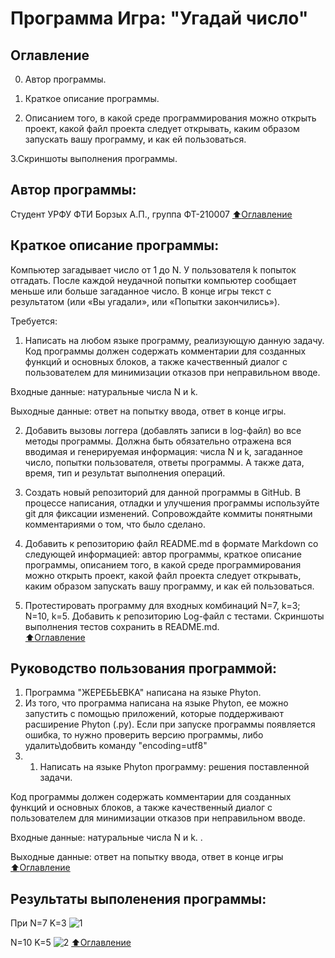 # Программа Игра: "Угадай число"

## Оглавление

0. Автор программы.

1. Краткое описание программы.

2. Описанием того, в какой среде программирования можно открыть проект, какой файл проекта следует открывать, каким образом запускать вашу программу, и как ей пользоваться.

3.Скриншоты выполнения программы. 

## Автор программы:
Cтудент УРФУ ФТИ  Борзых А.П., группа ФТ-210007
[:arrow_up:Оглавление](#Оглавление)

## Краткое описание программы:
Компьютер загадывает число от 1 до N. У пользователя k попыток отгадать. После каждой неудачной попытки компьютер сообщает меньше или больше загаданное число. В конце игры текст с результатом (или «Вы угадали», или «Попытки закончились»). 

Требуется:  
1. Написать на любом языке программу, реализующую данную задачу. 
Код программы должен содержать комментарии для созданных функций и основных блоков, а также качественный диалог с пользователем для минимизации отказов при неправильном вводе. 

Входные данные: натуральные числа N и k.  

Выходные данные: ответ на попытку ввода, ответ в конце игры. 

2. Добавить вызовы логгера (добавлять записи в log-файл) во все методы программы. Должна быть обязательно отражена вся вводимая и генерируемая информация: числа N и k, загаданное число, попытки пользователя, ответы программы. А также дата, время, тип и результат выполнения операций.

3. Создать новый репозиторий для данной программы в GitHub. В процессе написания, отладки и улучшения программы используйте git для фиксации изменений. Сопровождайте коммиты понятными комментариями о том, что было сделано.  

4. Добавить к репозиторию файл README.md в формате Markdown со следующей информацией: автор программы, краткое описание программы, описанием того, в какой среде программирования можно открыть проект, какой файл проекта следует открывать, каким образом запускать вашу программу, и как ей пользоваться. 

5. Протестировать программу для входных комбинаций N=7, k=3; N=10, k=5. Добавить к репозиторию Log-файл с тестами. Скриншоты выполнения тестов сохранить в README.md.     
[:arrow_up:Оглавление](#Оглавление)

## Руководство пользования программой:
1. Программа "ЖЕРЕБЬЕВКА" написана на языке Phyton.
2. Из того, что программа написана на языке Phyton, ее можно запустить с помощью приложений, которые поддерживают расширение Phyton (.py). Если при запуске программы появляется ошибка, то нужно проверить версию программы, либо удалить\добвить команду "encoding=utf8"
3. 1. Написать на языке Phyton программу: решения поставленной задачи.  

Код программы должен содержать комментарии для созданных функций и основных блоков, а также качественный диалог с пользователем для минимизации отказов при неправильном вводе. 

Входные данные: натуральные числа N и k. .

Выходные данные: ответ на попытку ввода, ответ в конце игры   
[:arrow_up:Оглавление](#Оглавление)

## Результаты выполенения программы:
При N=7 K=3
![1](https://user-images.githubusercontent.com/112753125/203566224-f835e6e2-94dd-4b82-aa1a-546c551f201b.png)

N=10 K=5
![2](https://user-images.githubusercontent.com/112753125/203566247-b2c3df8b-f96f-4863-b277-35bfefc94a69.png)
[:arrow_up:Оглавление](#Оглавление)

